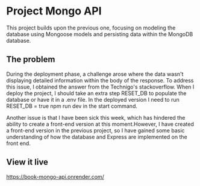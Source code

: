 # Project Mongo API
This project builds upon the previous one, focusing on modeling the database using Mongoose models and persisting data within the MongoDB database. 

## The problem
During the deployment phase, a challenge arose where the data wasn't displaying detailed information within the body of the response. To address this issue, I obtained the answer from the Technigo's stackoverflow. When I deploy the project, I should take an extra step RESET_DB to populate the database or have it in a .env file. In the deployed version I need to run RESET_DB = true npm run dev in the start command. 


Another issue is that I have been sick this week, which has hindered the ability to create a front-end version at this moment.However, I have created a front-end version in the previous project, so I have gained some basic understanding of how the database and Express are implemented on the front end.

## View it live
https://book-mongo-api.onrender.com/
